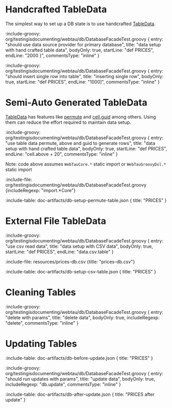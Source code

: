 # Handcrafted TableData

The simplest way to set up a DB state is to use handcrafted [TableData](reference/table-data).

:include-groovy: org/testingisdocumenting/webtau/db/DatabaseFacadeTest.groovy {
    entry: "should use data source provider for primary database",
    title: "data setup with hand crafted table data",
    bodyOnly: true,
    startLine: "def PRICES",
    endLine: "2000 }",
    commentsType: "inline"
}
 
:include-groovy: org/testingisdocumenting/webtau/db/DatabaseFacadeTest.groovy {
    entry: "should insert single row into table",
    title: "inserting single row",
    bodyOnly: true,
    startLine: "def PRICES",
    endLine: "1000]",
    commentsType: "inline"
}
 
# Semi-Auto Generated TableData

[TableData](reference/table-data) has features like [permute](reference/table-data#permutations) and 
[cell.guid](reference/table-data#guid) among others.
Using them can reduce the effort required to maintain data setup.

:include-groovy: org/testingisdocumenting/webtau/db/DatabaseFacadeTest.groovy {
    entry: "use table data permute, above and guid to generate rows",
    title: "data setup with hand crafted table data",
    bodyOnly: true,
    startLine: "def PRICES",
    endLine: "cell.above + 20",
    commentsType: "inline"
}

Note: code above assumes `WebTauCore.*` static import or `WebTauGroovyDsl.*` static import

:include-file: org/testingisdocumenting/webtau/db/DatabaseFacadeTest.groovy  {includeRegexp: "import.*Core"}

:include-table: doc-artifacts/db-setup-permute-table.json { title: "PRICES" }

# External File TableData

:include-groovy: org/testingisdocumenting/webtau/db/DatabaseFacadeTest.groovy {
    entry: "use csv read data",
    title: "data setup with CSV data",
    bodyOnly: true,
    startLine: "def PRICES",
    endLine: "data.csv.table"
}
 
:include-file: resources/prices-db.csv {title: "prices-db.csv"} 

:include-table: doc-artifacts/db-setup-csv-table.json { title: "PRICES" }

# Cleaning Tables

:include-groovy: org/testingisdocumenting/webtau/db/DatabaseFacadeTest.groovy {
    entry: "delete with params",
    title: "delete data",
    bodyOnly: true,
    includeRegexp: "delete",
    commentsType: "inline"
}

# Updating Tables

:include-table: doc-artifacts/db-before-update.json { title: "PRICES" }

:include-groovy: org/testingisdocumenting/webtau/db/DatabaseFacadeTest.groovy {
    entry: "should run updates with params",
    title: "update data",
    bodyOnly: true,
    includeRegexp: "db.update",
    commentsType: "inline"
}

:include-table: doc-artifacts/db-after-update.json { title: "PRICES after update" }


